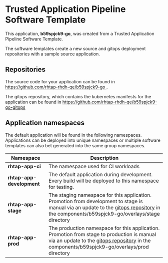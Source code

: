 # Trusted Application Pipeline Software Template

This application, **b59spjck9-go**, was created from a Trusted Application Pipeline Software Template.

The software templates create a new source and gitops deployment repositories with a sample source application. 

## Repositories

The source code for your application can be found in [https://github.com/rhtap-rhdh-qe/b59spjck9-go ](https://github.com/rhtap-rhdh-qe/b59spjck9-go ).
 
The gitops repository, which contains the kubernetes manifests for the application can be found in 
[https://github.com/rhtap-rhdh-qe/b59spjck9-go-gitops ](https://github.com/rhtap-rhdh-qe/b59spjck9-go-gitops ) 

## Application namespaces 

The default application will be found in the following namespaces. Applications can be deployed into unique namespaces or multiple software templates can also bet generated into the same group namespaces.  

|  Namespace   |  Description   |  
| -------- | -------- |
| **rhtap-app-ci** | The namespace used for CI workloads |
| **rhtap-app-development** | The default application during development. Every build will be deployed to this namespace for testing. |
| **rhtap-app-stage** | The staging namespace for this application. Promotion from development to stage is manual via an update to the [gitops repository](https://github.com/rhtap-rhdh-qe/b59spjck9-go-gitops ) in the components/b59spjck9-go/overlays/stage directory |
| **rhtap-app-prod** | The production namespace for this application. Promotion from stage to production is manual via an update to the [gitops repository](https://github.com/rhtap-rhdh-qe/b59spjck9-go-gitops ) in the components/b59spjck9-go/overlays/prod directory |